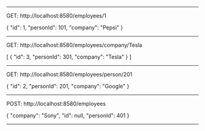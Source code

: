-----------------------------------------------------------------------------------------
GET: http://localhost:8580/employees/1

{
  "id": 1,
  "personId": 101,
  "company": "Pepsi"
}

-----------------------------------------------------------------------------------------

GET: http://localhost:8580/employees/company/Tesla

[
  {
    "id": 3,
    "personId": 301,
    "company": "Tesla"
  }
]

-----------------------------------------------------------------------------------------

GET: http://localhost:8580/employees/person/201

{
  "id": 2,
  "personId": 201,
  "company": "Google"
}

-----------------------------------------------------------------------------------------

POST: http://localhost:8580/employees

{
  "company": "Sony",
  "id": null,
  "personId": 401
}

-----------------------------------------------------------------------------------------
